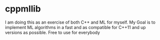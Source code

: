 # cppmllib
I am doing this as an exercise of both C++ and ML for myself.
My Goal is to implement ML algorithms in a fast and as compatible for C++11 and up versions as possible.
Free to use for everybody
